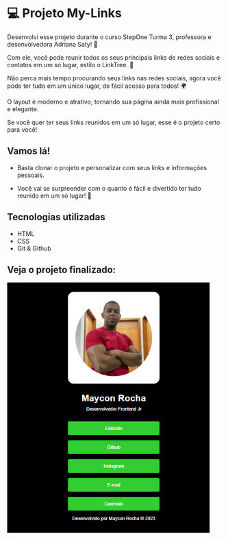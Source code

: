 # 💻 Projeto My-Links
Desenvolvi esse projeto durante o curso StepOne Turma 3, professora e desenvolvedora Adriana Saty! 🚀

Com ele, você pode reunir todos os seus principais links de redes sociais e contatos em um só lugar, estilo o LinkTree. 🔗

Não perca mais tempo procurando seus links nas redes sociais, agora você pode ter tudo em um único lugar, de fácil acesso para todos! 🌍

O layout é moderno e atrativo, tornando sua página ainda mais profissional e elegante.

Se você quer ter seus links reunidos em um só lugar, esse é o projeto certo para você!

## Vamos lá!

- Basta clonar o projeto e personalizar com seus links e informações pessoais.

- Você vai se surpreender com o quanto é fácil e divertido ter tudo reunido em um só lugar! 🚀

## Tecnologias utilizadas

- HTML
- CSS
- Git & Github

## Veja o projeto finalizado:

![Alt text](./assets/links.png)

